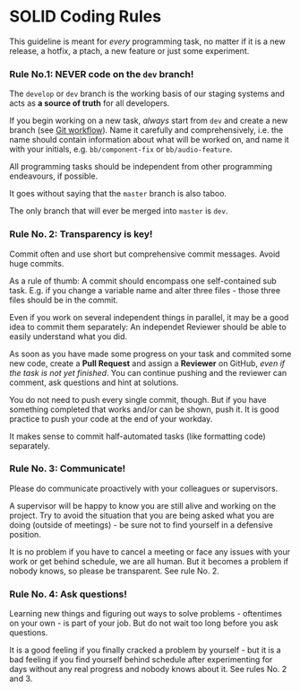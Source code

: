 # SOLID Coding Rules 

This guideline is meant for *every* programming task, no matter if it is a new release, a hotfix, a ptach, a new feature or just some experiment.

### Rule No.1: NEVER code on the `dev` branch!

The `develop` or `dev` branch is the working basis of our staging systems and acts as **a source of truth** for all developers. 

If you begin working on a new task, *always* start from `dev` and create a new branch (see [Git workflow](workflow.md)). 
Name it carefully and comprehensively, i.e. the name should contain information about what will be worked on, and name it with your initials, e.g. `bb/component-fix` or `bb/audio-feature`. 

All programming tasks should be independent from other programming endeavours, if possible. 

It goes without saying that the `master` branch is also taboo.

The only branch that will ever be merged into `master` is `dev`.

### Rule No. 2: Transparency is key!

Commit often and use short but comprehensive commit messages. Avoid huge commits.

As a rule of thumb: A commit should encompass one self-contained sub task. E.g. if you change a variable name and alter three files - those three files should be in the commit. 

Even if you work on several independent things in parallel, it may be a good idea to commit them separately: An independet Reviewer should be able to easily understand what you did.

As soon as you have made some progress on your task and commited some new code, create a **Pull Request** and assign a **Reviewer** on GitHub, *even if the task is not yet finished*. You can continue pushing and the reviewer can comment, ask questions and hint at solutions.

You do not need to push every single commit, though. But if you have something completed that works and/or can be shown, push it. It is good practice to push your code at the end of your workday.

It makes sense to commit half-automated tasks (like formatting code) separately.

### Rule No. 3:  Communicate!

Please do communicate proactively with your colleagues or supervisors. 

A supervisor will be happy to know you are still alive and working on the project. Try to avoid the situation that you are being asked what you are doing (outside of meetings) - be sure not to find yourself in a defensive position.

It is no problem if you have to cancel a meeting or face any issues with your work or get behind schedule, we are all human. But it becomes a problem if nobody knows, so please be transparent. See rule No. 2.

### Rule No. 4: Ask questions!

Learning new things and figuring out ways to solve problems - oftentimes on your own - is part of your job. But do not wait too long before you ask questions.

It is a good feeling if you finally cracked a problem by yourself - but it is a bad feeling if you find yourself behind schedule after experimenting for days without any real progress and nobody knows about it. See rules No. 2 and 3.
